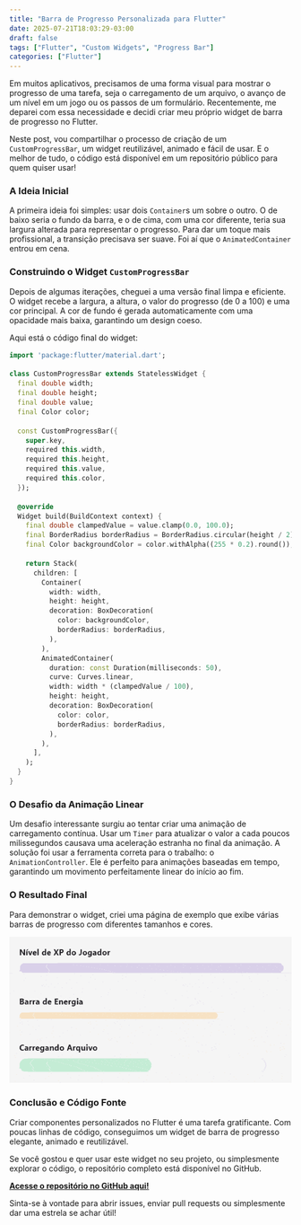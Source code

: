```yaml
---
title: "Barra de Progresso Personalizada para Flutter"
date: 2025-07-21T18:03:29-03:00
draft: false
tags: ["Flutter", "Custom Widgets", "Progress Bar"]
categories: ["Flutter"]
---
```


Em muitos aplicativos, precisamos de uma forma visual para mostrar o progresso de uma tarefa, seja o carregamento de um arquivo, o avanço de um nível em um jogo ou os passos de um formulário. Recentemente, me deparei com essa necessidade e decidi criar meu próprio widget de barra de progresso no Flutter.

Neste post, vou compartilhar o processo de criação de um `CustomProgressBar`, um widget reutilizável, animado e fácil de usar. E o melhor de tudo, o código está disponível em um repositório público para quem quiser usar!

### A Ideia Inicial

A primeira ideia foi simples: usar dois `Container`s um sobre o outro. O de baixo seria o fundo da barra, e o de cima, com uma cor diferente, teria sua largura alterada para representar o progresso. Para dar um toque mais profissional, a transição precisava ser suave. Foi aí que o `AnimatedContainer` entrou em cena.

### Construindo o Widget `CustomProgressBar`

Depois de algumas iterações, cheguei a uma versão final limpa e eficiente. O widget recebe a largura, a altura, o valor do progresso (de 0 a 100) e uma cor principal. A cor de fundo é gerada automaticamente com uma opacidade mais baixa, garantindo um design coeso.

Aqui está o código final do widget:

```dart
import 'package:flutter/material.dart';

class CustomProgressBar extends StatelessWidget {
  final double width;
  final double height;
  final double value;
  final Color color;

  const CustomProgressBar({
    super.key,
    required this.width,
    required this.height,
    required this.value,
    required this.color,
  });

  @override
  Widget build(BuildContext context) {
    final double clampedValue = value.clamp(0.0, 100.0);
    final BorderRadius borderRadius = BorderRadius.circular(height / 2);
    final Color backgroundColor = color.withAlpha((255 * 0.2).round());

    return Stack(
      children: [
        Container(
          width: width,
          height: height,
          decoration: BoxDecoration(
            color: backgroundColor,
            borderRadius: borderRadius,
          ),
        ),
        AnimatedContainer(
          duration: const Duration(milliseconds: 50),
          curve: Curves.linear,
          width: width * (clampedValue / 100),
          height: height,
          decoration: BoxDecoration(
            color: color,
            borderRadius: borderRadius,
          ),
        ),
      ],
    );
  }
}
```

### O Desafio da Animação Linear

Um desafio interessante surgiu ao tentar criar uma animação de carregamento contínua. Usar um `Timer` para atualizar o valor a cada poucos milissegundos causava uma aceleração estranha no final da animação. A solução foi usar a ferramenta correta para o trabalho: o `AnimationController`. Ele é perfeito para animações baseadas em tempo, garantindo um movimento perfeitamente linear do início ao fim.

### O Resultado Final

Para demonstrar o widget, criei uma página de exemplo que exibe várias barras de progresso com diferentes tamanhos e cores.

![Imagem de Exemplo da Barra de Progresso](flutter-custom-progress-bar.gif)

### Conclusão e Código Fonte

Criar componentes personalizados no Flutter é uma tarefa gratificante. Com poucas linhas de código, conseguimos um widget de barra de progresso elegante, animado e reutilizável.

Se você gostou e quer usar este widget no seu projeto, ou simplesmente explorar o código, o repositório completo está disponível no GitHub.

**[Acesse o repositório no GitHub aqui!](https://github.com/thomazrb/flutter_custom_progress_bar)**

Sinta-se à vontade para abrir issues, enviar pull requests ou simplesmente dar uma estrela se achar útil!
